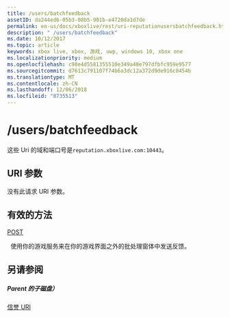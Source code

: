 ```yaml
---
title: /users/batchfeedback
assetID: da244ed6-05b3-08b5-901b-e4720da1d7de
permalink: en-us/docs/xboxlive/rest/uri-reputationusersbatchfeedback.html
description: " /users/batchfeedback"
ms.date: 10/12/2017
ms.topic: article
keywords: xbox live, xbox, 游戏, uwp, windows 10, xbox one
ms.localizationpriority: medium
ms.openlocfilehash: c98e4d5581355510e349a48e797dfbfc959e9577
ms.sourcegitcommit: d7613c791107f74b6a3dc12a372d9de916c0454b
ms.translationtype: MT
ms.contentlocale: zh-CN
ms.lasthandoff: 12/06/2018
ms.locfileid: "8735513"
---
```

# <a name="usersbatchfeedback"></a>/users/batchfeedback
 
这些 Uri 的域和端口号是`reputation.xboxlive.com:10443`。
 
<a id="ID4EW"></a>

 
## <a name="uri-parameters"></a>URI 参数
 
没有此请求 URI 参数。
  
<a id="ID4E6"></a>

 
## <a name="valid-methods"></a>有效的方法

[POST](uri-reputationusersbatchfeedbackpost.md)

&nbsp;&nbsp;使用你的游戏服务来在你的游戏界面之外的批处理窗体中发送反馈。
 
<a id="ID4EJB"></a>

 
## <a name="see-also"></a>另请参阅
 
<a id="ID4ELB"></a>

 
##### <a name="parent"></a>Parent 的子磁盘） 

[信誉 URI](atoc-reference-reputation.md)

   